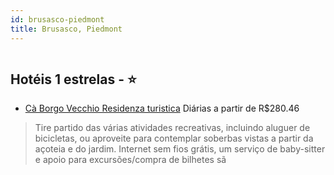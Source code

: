 ```yaml
---
id: brusasco-piedmont
title: Brusasco, Piedmont
---
```


<center><img src="http://cdn.smyrooms.com/cloudcontent/fotos/agregadorHotelero/0033/29375/3329375/1.jpg?f=15084101" alt="" /></center>


## Hotéis 1 estrelas - ⭐️

-    [Cà Borgo Vecchio Residenza turistica](https://www.hurb.com/hoteis/brusasco/ca-borgo-vecchio-residenza-turistica-JNP-JP513894?cmp=18055) Diárias a partir de R$280.46
   > Tire partido das várias atividades recreativas, incluindo aluguer de bicicletas, ou aproveite para contemplar soberbas vistas a partir da açoteia e do jardim. Internet sem fios grátis, um serviço de baby-sitter e apoio para excursões/compra de bilhetes sã
